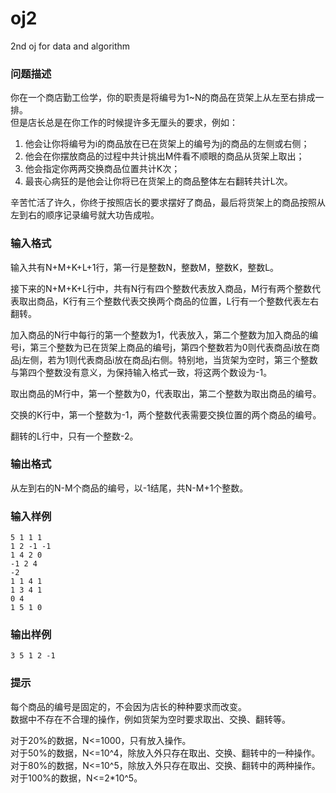 # oj2
2nd oj for data and algorithm
### 问题描述
你在一个商店勤工俭学，你的职责是将编号为1~N的商品在货架上从左至右排成一排。  
但是店长总是在你工作的时候提许多无厘头的要求，例如：  
1. 他会让你将编号为i的商品放在已在货架上的编号为j的商品的左侧或右侧；  
2. 他会在你摆放商品的过程中共计挑出M件看不顺眼的商品从货架上取出；  
3. 他会指定你两两交换商品位置共计K次；  
4. 最丧心病狂的是他会让你将已在货架上的商品整体左右翻转共计L次。
  
辛苦忙活了许久，你终于按照店长的要求摆好了商品，最后将货架上的商品按照从左到右的顺序记录编号就大功告成啦。  
### 输入格式
输入共有N+M+K+L+1行，第一行是整数N，整数M，整数K，整数L。
 
接下来的N+M+K+L行中，共有N行有四个整数代表放入商品，M行有两个整数代表取出商品，K行有三个整数代表交换两个商品的位置，L行有一个整数代表左右翻转。
 
加入商品的N行中每行的第一个整数为1，代表放入，第二个整数为加入商品的编号i，第三个整数为已在货架上商品的编号j，第四个整数若为0则代表商品i放在商品j左侧，若为1则代表商品i放在商品j右侧。特别地，当货架为空时，第三个整数与第四个整数没有意义，为保持输入格式一致，将这两个数设为-1。
 
取出商品的M行中，第一个整数为0，代表取出，第二个整数为取出商品的编号。
 
交换的K行中，第一个整数为-1，两个整数代表需要交换位置的两个商品的编号。
 
翻转的L行中，只有一个整数-2。
### 输出格式
从左到右的N-M个商品的编号，以-1结尾，共N-M+1个整数。
### 输入样例
    5 1 1 1  
    1 2 -1 -1  
    1 4 2 0  
    -1 2 4  
    -2  
    1 1 4 1  
    1 3 4 1  
    0 4  
    1 5 1 0  
### 输出样例  
    3 5 1 2 -1
### 提示 
每个商品的编号是固定的，不会因为店长的种种要求而改变。  
数据中不存在不合理的操作，例如货架为空时要求取出、交换、翻转等。  
 
对于20%的数据，N<=1000，只有放入操作。  
对于50%的数据，N<=10^4，除放入外只存在取出、交换、翻转中的一种操作。  
对于80%的数据，N<=10^5，除放入外只存在取出、交换、翻转中的两种操作。  
对于100%的数据，N<=2*10^5。  
